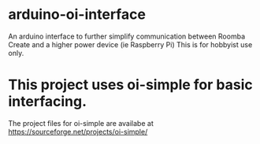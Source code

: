 # arduino-oi-interface
An arduino interface to further simplify communication between Roomba Create and a higher power device (ie Raspberry Pi) This is for hobbyist use only. 

# This project uses oi-simple for basic interfacing.

The project files for oi-simple are availabe at https://sourceforge.net/projects/oi-simple/


